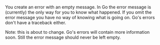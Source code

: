 You create an error with an empty message. In Go the error message is (currently) the only way for you to know what happened.
If you omit the error message you have no way of knowing what is going on. Go's errors don't have a traceback either.

Note: this is about to change. Go's errors will contain more information soon. Still the error message should never be left empty.
